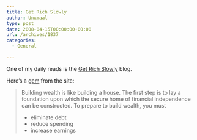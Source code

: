 ```yaml
---
title: Get Rich Slowly
author: Unxmaal
type: post
date: 2008-04-15T00:00:00+00:00
url: /archives/1837
categories:
  - General

---
```

One of my daily reads is the [Get Rich Slowly][1] blog.

Here&#8217;s a [gem][2] from the site:

> Building wealth is like building a house. The first step is to lay a foundation upon which the secure home of financial independence can be constructed. To prepare to build wealth, you must
> 
> * eliminate debt  
> * reduce spending  
> * increase earnings

 [1]: http://www.getrichslowly.org/blog/
 [2]: http://www.getrichslowly.org/blog/2008/04/15/get-rich-slowly/